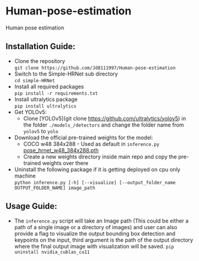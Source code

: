 # Human-pose-estimation
Human pose estimation

## Installation Guide:

- Clone the repository                                     
  ``git clone https://github.com/Jd8111997/Human-pose-estimation``                    
- Switch to the Simple-HRNet sub directory                            
  ``cd simple-HRNet``                     
- Install all required packages                                    
  ``pip install -r requirements.txt``                   
- Install ultralytics package                                           
  ``pip install ultralytics``                      
- Get YOLOv5:                                              
    - Clone [YOLOv5](git clone https://github.com/ultralytics/yolov5)
in the folder ``./models_/detectors`` and change the folder name from ``yolov5`` to ``yolo``                      
- Download the official pre-trained weights for the model:                     
    - COCO w48 384x288 - Used as default in `inference.py`                  
      [pose_hrnet_w48_384x288.pth](https://drive.google.com/open?id=1UoJhTtjHNByZSm96W3yFTfU5upJnsKiS)                                     
    - Create a new weights directory inside main repo and copy the pre-trained weights over there                               
- Uninstall the following package if it is getting deployed on cpu only machine                     
  ``python inference.py [-h] [--visualize]
                    [--output_folder_name OUTPUT_FOLDER_NAME]
                    image_path``   

## Usage Guide:

- The `inference.py` script will take an Image path (This could be either a path of a single image or a directory of images) and user can also provide a flag to visualize the output bounding box detection and keypoints on the input, third argument is the path of the output directory where the final output image with visualization will be saved.
``pip uninstall nvidia_cublas_cu11`` 



   
